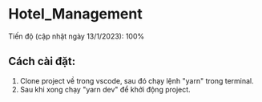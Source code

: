 # Hotel_Management
Tiến độ (cập nhật ngày 13/1/2023): 100%

## Cách cài đặt:
1. Clone project về trong vscode, sau đó chạy lệnh "yarn" trong terminal.
2. Sau khi xong chạy "yarn dev" để khởi động project.
